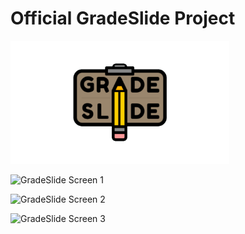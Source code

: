 # Official GradeSlide Project 
<p>
  <img src="https://github.com/reginald-apps/gradeslide/blob/stable/images/mainlogo.png" width="350" title="GradeSlide Logo">
</p>
<p>
  <img src="https://media-exp1.licdn.com/dms/image/C4E22AQEblbhQAr0KFA/feedshare-shrink_1280/0/1645028208069?e=1648684800&v=beta&t=BkD5GrGpTtR36-yPLYmVOdaKdHynB-NKn6rphlPFzcc" width="350" title="GradeSlide Screen 1">
</p>
<p>
  <img src="https://media-exp1.licdn.com/dms/image/C4E22AQHZG-_rGsmKRA/feedshare-shrink_1280/0/1645028207878?e=1648684800&v=beta&t=KOfRZJqJOSYxQMN2bLUsm0sPq7br9Wd5-L46100W8B0" width="350" title="GradeSlide Screen 2">
</p>
<p>
  <img src="https://media-exp1.licdn.com/dms/image/C4E22AQEOmoUZWmh-0Q/feedshare-shrink_1280/0/1645028207904?e=1648684800&v=beta&t=CRAzu8eGur5cTMMZrR1vGuIRm66hycD5MuTdODSMyQc" width="350" title="GradeSlide Screen 3">
</p>
<p style="color:blue;text-align:center;">
  
</p>
